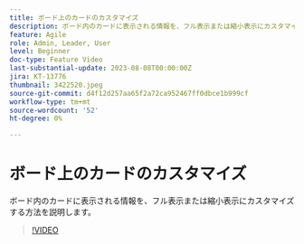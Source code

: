 ```yaml
---
title: ボード上のカードのカスタマイズ
description: ボード内のカードに表示される情報を、フル表示または縮小表示にカスタマイズする方法を説明します。
feature: Agile
role: Admin, Leader, User
level: Beginner
doc-type: Feature Video
last-substantial-update: 2023-08-08T00:00:00Z
jira: KT-13776
thumbnail: 3422520.jpeg
source-git-commit: d4f12d257aa65f2a72ca952467ff0dbce1b999cf
workflow-type: tm+mt
source-wordcount: '52'
ht-degree: 0%

---
```



# ボード上のカードのカスタマイズ

ボード内のカードに表示される情報を、フル表示または縮小表示にカスタマイズする方法を説明します。

>[!VIDEO](https://video.tv.adobe.com/v/3422520/?learn=on)
